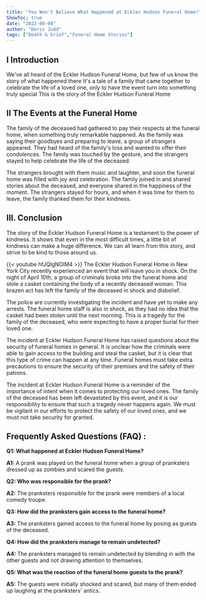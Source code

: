```yaml
---
title: "You Won't Believe What Happened at Eckler Hudson Funeral Home!"
ShowToc: true 
date: "2022-08-04"
author: "Doris Judd" 
tags: ["Death & Grief","Funeral Home Stories"]
---
```

## I Introduction 

We've all heard of the Eckler Hudson Funeral Home, but few of us know the story of what happened there It's a tale of a family that came together to celebrate the life of a loved one, only to have the event turn into something truly special This is the story of the Eckler Hudson Funeral Home 

## II The Events at the Funeral Home

The family of the deceased had gathered to pay their respects at the funeral home, when something truly remarkable happened. As the family was saying their goodbyes and preparing to leave, a group of strangers appeared. They had heard of the family's loss and wanted to offer their condolences. The family was touched by the gesture, and the strangers stayed to help celebrate the life of the deceased. 

The strangers brought with them music and laughter, and soon the funeral home was filled with joy and celebration. The family joined in and shared stories about the deceased, and everyone shared in the happiness of the moment. The strangers stayed for hours, and when it was time for them to leave, the family thanked them for their kindness. 

## III. Conclusion

The story of the Eckler Hudson Funeral Home is a testament to the power of kindness. It shows that even in the most difficult times, a little bit of kindness can make a huge difference. We can all learn from this story, and strive to be kind to those around us.

{{< youtube hfJQIgNOlM4 >}} 
The Eckler Hudson Funeral Home in New York City recently experienced an event that will leave you in shock. On the night of April 10th, a group of criminals broke into the funeral home and stole a casket containing the body of a recently deceased woman. This brazen act has left the family of the deceased in shock and disbelief.

The police are currently investigating the incident and have yet to make any arrests. The funeral home staff is also in shock, as they had no idea that the casket had been stolen until the next morning. This is a tragedy for the family of the deceased, who were expecting to have a proper burial for their loved one.

The incident at Eckler Hudson Funeral Home has raised questions about the security of funeral homes in general. It is unclear how the criminals were able to gain access to the building and steal the casket, but it is clear that this type of crime can happen at any time. Funeral homes must take extra precautions to ensure the security of their premises and the safety of their patrons.

The incident at Eckler Hudson Funeral Home is a reminder of the importance of intent when it comes to protecting our loved ones. The family of the deceased has been left devastated by this event, and it is our responsibility to ensure that such a tragedy never happens again. We must be vigilant in our efforts to protect the safety of our loved ones, and we must not take security for granted.

## Frequently Asked Questions (FAQ) :
**Q1: What happened at Eckler Hudson Funeral Home?**

**A1:** A prank was played on the funeral home when a group of pranksters dressed up as zombies and scared the guests.

**Q2: Who was responsible for the prank?**

**A2:** The pranksters responsible for the prank were members of a local comedy troupe.

**Q3: How did the pranksters gain access to the funeral home?**

**A3:** The pranksters gained access to the funeral home by posing as guests of the deceased.

**Q4: How did the pranksters manage to remain undetected?**

**A4:** The pranksters managed to remain undetected by blending in with the other guests and not drawing attention to themselves.

**Q5: What was the reaction of the funeral home guests to the prank?**

**A5:** The guests were initially shocked and scared, but many of them ended up laughing at the pranksters' antics.



